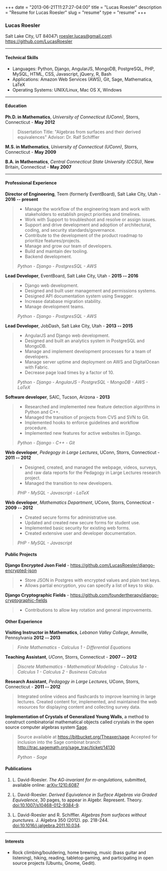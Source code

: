+++
date        = "2013-06-21T11:27:27-04:00"
title       = "Lucas Roesler"
description = "Resume for Lucas Roesler"
slug        = "resume"
type        = "resume"
+++

### Lucas Roesler
Salt Lake City, UT 84047\\
<roesler.lucas@gmail.com>\\
<https://github.com/LucasRoesler>

---
#### Technical  Skills
* Languages:  Python, Django, AngularJS, MongoDB, PostgreSQL, PHP, MySQL, HTML, CSS, Javascript, jQuery, R, Bash
* Applications:  Amazon Web Services (AWS), Git, Sage, Mathematica, LaTeX
* Operating Systems:  UNIX/Linux, Mac OS X, Windows

---

#### Education
**Ph.D. in Mathematics**, *University of Connecticut (UConn)*, Storrs, Connecticut - **May 2012**

>Dissertation Title: "Algebras from surfaces and their derived equivalences"
>Advisor: Dr. Ralf Schiffler

**M.S. in Mathematics**, *University of Connecticut (UConn)*, Storrs, Connecticut - **May 2009**

**B.A. in Mathematics**, *Central Connecticut State University (CCSU)*, New Britain, Connecticut - **May 2007**

---

#### Professional Experience
**Director of Engineering**, Teem (formerly EventBoard), Salt Lake City, Utah - **2016 -- present**

> - Manage the workflow of the engineering team and work with stakeholders to establish project priorities and timelines.
> - Work with Support to troubleshoot and resolve or assign issues.
> - Support and drive development and adoption of architectural, coding, and security standards/governance.
> - Contribute to the development of the product roadmap to prioritize features/projects.
> - Manage and grow our team of developers.
> - Build and maintain dev tooling.
> - Backend development.
>
> *Python - Django - PostgresSQL - AWS*

**Lead Developer**, EventBoard, Salt Lake City, Utah - **2015 -- 2016**

> - Django web development.
> - Designed and built user management and permissions systems.
> - Designed API documentation system using Swagger.
> - Increase database migration stability.
> - Manage development teams.
>
> *Python - Django - PostgresSQL - AWS*

**Lead Developer**, JobDash, Salt Lake City, Utah - **2013 -- 2015**

> - AngularJS and Django web development.
> - Designed and built an analytics system in PostgreSQL and MongoDB.
> - Manage and implement development processes for a team of developers.
> - Manage server uptime and deployment on AWS and DigitalOcean with Fabric.
> - Decrease page load times by a factor of 10.
>
> *Python - Django - AngularJS - PostgreSQL - MongoDB - AWS - LaTeX*

**Software developer**, SAIC, Tucson, Arizona - **2013**

> - Researched and implemented new feature detection algorithms in Python and C++.
> - Managed the transition of projects from CVS and SVN to Git.
> - Implemented hooks to enforce guidelines and workflow procedure.
> - Implemented new features for active websites in Django.
>
> *Python - Django - C++ - Git*

**Web developer**, *Pedegogy in Large Lectures*, UConn, Storrs, Connecticut - **2011 -- 2012**

> - Designed, created, and managed the webpage, videos, surveys, and raw data reports
>   for the Pedagogy in Large Lectures research project.
> - Managed the transition to new developers.
>
> *PHP - MySQL - Javascript - LaTeX*

**Web developer**, *Mathematics Department*, UConn, Storrs, Connecticut - **2009 -- 2012**

> - Created secure forms for administrative use.
> - Updated and created new secure forms for student use.
> - Implemented basic security for existing web forms.
> - Created extensive user and developer documentation.
>
>  *PHP - MySQL - Javascript*

#### Public Projects

**Django Encrypted Json Field** - https://github.com/LucasRoesler/django-encrypted-json

> - Store JSON in Postgres with encrypted values and plain text keys.
> - Allows partial encryption, you can specify a list of keys to skip.

**Django Cryptographic Fields** - https://github.com/foundertherapy/django-cryptographic-fields

> - Contributions to allow key rotation and general improvements.


#### Other Experience

**Visiting Instructor in Mathematics**, *Lebanon Valley College*, Annville, Pennsylvania **2012 -- 2013**

> *Finite Mathematics - Calculus 1 - Differential Equations*

**Teaching Assistant**, *UConn*, Storrs, Connecticut - **2007 -- 2012**

>*Discrete Mathematics - Mathematical Modeling - Calculus 1a - Calculus 1 - Calculus 2 - Business Calculus*

**Research Assistant**, *Pedagogy in Large Lectures*, UConn, Storrs, Connecticut - **2011 -- 2012**

>Integrated online videos and flashcards to improve learning in large lectures. Created content for, implemented, and maintained the web resources for displaying content and collecting survey data.

**Implementation of Crystals of Generalized Young Walls**, a method to construct combinatorial mathematical objects called crystals in the open source computer algebras system [Sage].

> Source available at <https://bitbucket.org/Theaxer/sage>
> Accepted for inclusion into the Sage combinat branch: <http://trac.sagemath.org/sage_trac/ticket/14130>
>
> *Python - Sage*


#### Publications

1. L\. David-Roesler. *The AG-invariant for m-angulations*, submitted, available online: [arXiv:1210.6087]

2. L\. David-Roesler. *Derived Equivalence in Surface Algebras via Graded Equivalence*, 30 pages, to appear in Algebr. Represent. Theory. [doi:10.1007/s10468-012-9384-9][].

3. L\. David-Roesler and R. Schiffler. *Algebras from surfaces without punctures*. J. Algebra 350 (2012). pp. 218-244. [doi:10.1016/j.jalgebra.2011.10.034].

---

#### Interests
* Rock climbing/bouldering, home brewing, music (bass guitar and listening), hiking, reading, tabletop gaming, and participating in open source projects (Ubuntu, Gnome, Gedit).

  [Sage]: http://www.sagemath.org/ "Sage"
  [Linkedin]: http://www.linkedin.com/in/lucasroesler/ "Linkedin"
  [BitBucket]: https://bitbucket.org/LDavRoe "BitBucket"
  [doi:10.1016/j.jalgebra.2011.10.034]: http://www.sciencedirect.com/science/article/pii/S0021869311006211 "doi:10.1016/j.jalgebra.2011.10.034"
  [doi:10.1007/s10468-012-9384-9]: http://link.springer.com/article/10.1007%2Fs10468-012-9384-9 "doi:10.1007/s10468-012-9384-9"
  [arXiv:1210.6087]: http://arxiv.org/abs/1210.6087 "arXiv:1210.6087"
